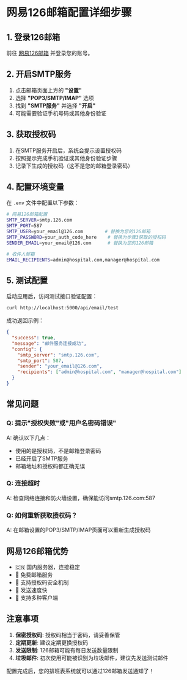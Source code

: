 # 网易126邮箱配置详细步骤

## 1. 登录126邮箱

前往 [网易126邮箱](https://mail.126.com/) 并登录您的账号。

## 2. 开启SMTP服务

1. 点击邮箱页面上方的 **"设置"** 
2. 选择 **"POP3/SMTP/IMAP"** 选项
3. 找到 **"SMTP服务"** 并选择 **"开启"**
4. 可能需要验证手机号码或其他身份验证

## 3. 获取授权码

1. 在SMTP服务开启后，系统会提示设置授权码
2. 按照提示完成手机验证或其他身份验证步骤
3. 记录下生成的授权码（这不是您的邮箱登录密码）

## 4. 配置环境变量

在 `.env` 文件中配置以下参数：

```bash
# 网易126邮箱配置
SMTP_SERVER=smtp.126.com
SMTP_PORT=587
SMTP_USER=your_email@126.com        # 替换为您的126邮箱
SMTP_PASSWORD=your_auth_code_here    # 替换为步骤3获取的授权码
SENDER_EMAIL=your_email@126.com      # 替换为您的126邮箱

# 收件人邮箱
EMAIL_RECIPIENTS=admin@hospital.com,manager@hospital.com
```

## 5. 测试配置

启动应用后，访问测试接口验证配置：

```bash
curl http://localhost:5000/api/email/test
```

成功返回示例：
```json
{
  "success": true,
  "message": "邮件服务连接成功",
  "config": {
    "smtp_server": "smtp.126.com",
    "smtp_port": 587,
    "sender": "your_email@126.com",
    "recipients": ["admin@hospital.com", "manager@hospital.com"]
  }
}
```

## 常见问题

### Q: 提示"授权失败"或"用户名密码错误"
A: 确认以下几点：
- 使用的是授权码，不是邮箱登录密码
- 已经开启了SMTP服务
- 邮箱地址和授权码都正确无误

### Q: 连接超时
A: 检查网络连接和防火墙设置，确保能访问smtp.126.com:587

### Q: 如何重新获取授权码？
A: 在邮箱设置的POP3/SMTP/IMAP页面可以重新生成授权码

## 网易126邮箱优势

- 🇨🇳 国内服务器，连接稳定
- 📧 免费邮箱服务
- 🔐 支持授权码安全机制
- 🚀 发送速度快
- 📱 支持多种客户端

## 注意事项

1. **保密授权码**: 授权码相当于密码，请妥善保管
2. **定期更新**: 建议定期更换授权码
3. **发送限制**: 126邮箱可能有每日发送数量限制
4. **垃圾邮件**: 初次使用可能被识别为垃圾邮件，建议先发送测试邮件

配置完成后，您的排班表系统就可以通过126邮箱发送通知了！
